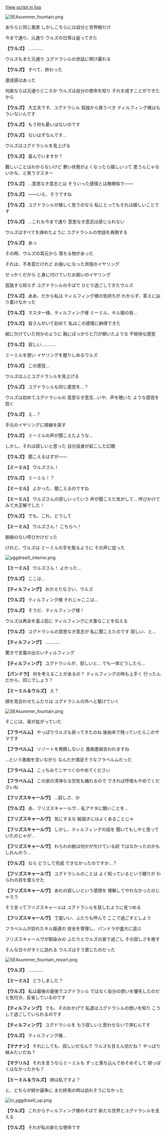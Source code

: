 [View script in lisp](../scripts/202308060.txt)

![SEAsummer_fountain.png](../images/backgrounds/SEAsummer_fountain.png)

あちらと同じ風景
しかしこちらには自分と世界樹だけ

今まで通り、元通り
ウルズの日常は返ってきた

**【ウルズ】**
…………

ウルズもまた元通り
ユグドラシルの世話に明け暮れる

**【ウルズ】**
すべて、終わった

達成感はあった

何故ならば元通りどころか
ウルズは自分の使命を知り
それを成すことができたから

**【ウルズ】**
大丈夫です、ユグドラシル
孤独から救うべき
ティルフィング様はもういないんです

**【ウルズ】**
もう何も憂いはないのです

**【ウルズ】**
ないはずなんです…

ウルズはユグドラシルを見上げる

**【ウルズ】**
喜んでいますか？

難しいことはわからないけど
悪い状態がよくなったら嬉しいって
思うんじゃないかな、と笑うマスター

**【ウルズ】**
…意思なき意志とは
そういった感情とは無関係で――

**【ウルズ】**
――いえ、そうですね

**【ウルズ】**
ユグドラシルが嬉しく思うのなら
私にとってもそれは嬉しいことです

**【ウルズ】**
…これも今まで通り
意思なき意志は感じられない

ウルズはすべてを諦めたように
ユグドラシルの世話を再開する

**【ウルズ】**
あっ

その時、ウルズの耳元から
落ちる物があった

それは、不本意だけれど
お揃いになった貝殻のイヤリング

せっかくだから
と身に付けていたお揃いのイヤリング

孤独すら知らず
ユグドラシルのそばで
ひとり過ごしてきたウルズ

**【ウルズ】**
ああ、だから私は
ティルフィング様の気持ちが
わからず、答えに辿り着けなかった

**【ウルズ】**
マスター様、ティルフィング様
ミーミル、キル姫の皆…

**【ウルズ】**
皆さんがいて初めて
私はこの感情に納得できた

絵に欠けていた何かのように
胸にぽっかりと穴が開いたような
不愉快な感覚

**【ウルズ】**
寂しい…………

ミーミルを想い
イヤリングを握りしめるウルズ

**【ウルズ】**
この感覚…

ウルズはふとユグドラシルを見上げる

**【ウルズ】**
ユグドラシルも同じ感覚を…？

ウルズは初めてユグドラシルの
意思なき意志…いや、声を聴いた
ような感覚を抱く

**【ウルズ】**
え…？

手元のイヤリングに視線を戻す

**【ウルズ】**
ミーミルの声が聞こえたような…

しかし、それは寂しいと思った
自分自身が起こした幻聴

**【ウルズ】**
聞こえるはずが――

**【ミーミル】**
ウルズさん！

**【ウルズ】**
ミーミル！？

**【ミーミル】**
よかった、聞こえるのですね

**【ミーミル】**
ウルズさんの寂しいっていう
声が聞こえた気がして…
呼びかけてみて大正解でした！

**【ウルズ】**
でも、これ、どうして

**【ミーミル】**
ウルズさん！
こちらへ！

脈絡のない呼びかけだった

けれど、ウルズは
ミーミルの手を取るように
その声に従った

![yggdrasill_interior.png](../images/backgrounds/yggdrasill_interior.png)

**【ミーミル】**
ウルズさん！
よかった…

**【ウルズ】**
ここは…

**【ティルフィング】**
おかえりなさい、ウルズ

**【ウルズ】**
ティルフィング様
それじゃここは…

**【ウルズ】**
そうだ、ティルフィング様！

ウルズは再会を喜ぶ前に
ティルフィングに大事なことを伝える

**【ウルズ】**
ユグドラシルの意思なき意志が
私に聞こえたのです
寂しい、と…

**【ティルフィング】**
…………

驚きで言葉の出ないティルフィング

**【ティルフィング】**
ユグドラシルが、寂しいと…
でも一体どうしたら…

**【パンドラ】**
何を考えることがあるの？
ティルフィングの時も上手く
行ったんだから、同じでしょう？

**【ミーミル＆ウルズ】**
え？

顔を見合わせたふたりは
ユグドラシルの外へと駆けていく

![SEAsummer_fountain.png](../images/backgrounds/SEAsummer_fountain.png)

そこには、泉が拡がっていた

**【フラベルム】**
やっぱりウルズも戻ってきたのね
後始末で残っていたらこのザマです

**【フラベルム】**
リゾートを再開しないと
愚痴愚痴言われますね

…という愚痴を言いながら
なんだか満足そうなフラベルムだった

**【フラベルム】**
こっちみてニヤつくのやめてください

**【フラベルム】**
この泉の清浄なる空気も穢れるので
できれば呼吸もやめてくださいね

**【フリズスキャールヴ】**
…寂しさ、か

**【ウルズ】**
あ、フリズスキャールヴ…
私アナタに酷いことを…

**【フリズスキャールヴ】**
気にするな
絵描きにはよくあることじゃ

**【フリズスキャールヴ】**
しかし、ティルフィングの話を
聞いてもしやと思っていたのじゃが…

**【フリズスキャールヴ】**
わらわの絵は何かが欠けている訳
ではなかったのかもしれんのう…

**【ウルズ】**
なら
どうして完成
できなかったのですか…？

**【フリズスキャールヴ】**
ユグドラシルのことは
よく知っているという驕りが
わらわの目を曇らせた

**【フリズスキャールヴ】**
あれの寂しいという感情を
理解してやれなかったのじゃろう

そう言ってフリズスキャールは
ユグドラシルを慈しむように見つめる

**【フリズスキャールヴ】**
丁度いい、ふたりも呼んで
ここで過ごすとしよう

フラベルムが訪れたキル姫達の
安全を管理し、パンドラが盛大に遊ぶ

フリズスキャールヴが馴染みの
ふたりとウルズの泉で過ごし
その寂しさを癒す

そんな日々がすぐに訪れる
ウルズはそう感じたのだった

![SEAsummer_fountain_resort.png](../images/backgrounds/SEAsummer_fountain_resort.png)

**【ウルズ】**
…………

**【ミーミル】**
どうしました？

**【ウルズ】**
私は最後の最後でユグドラシル
ではなく自分の想いを優先したのだ
と気付き、反省しているのです

**【ティルフィング】**
でも、そのおかげで
私達はユグドラシルの想いを知り
こうして過ごしていられるのです

**【ティルフィング】**
ユグドラシルを
もう寂しいと思わせないで済むんです

**【ウルズ】**
ティルフィング様…

**【マナナン】**
それにしても、寂しいだなんて
ウルズも甘えん坊だね？
やっぱり妹みたいだね？

**【マクリル】**
それを言うならミーミルも
ずっと落ち込んでめそめそして
姉っぽくはなかったかも？

**【ミーミル＆ウルズ】**
姉は私ですよ？

と、どちらが姉か論争に
まだ終焉の時は訪れそうになかった

![in_yggdrasill_up.png](../images/backgrounds/in_yggdrasill_up.png)

**【ウルズ】**
これからティルフィング様のそばで
新たな世界とユグドラシルを支える

**【ウルズ】**
それが私の新たな使命です
